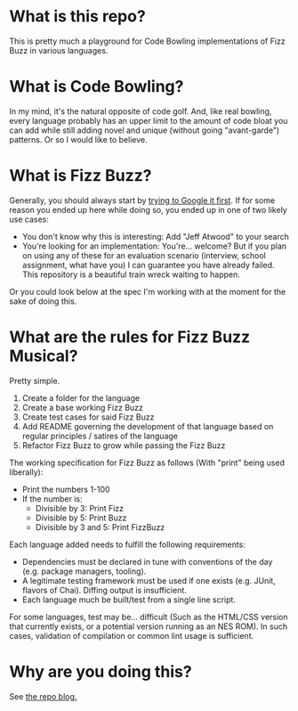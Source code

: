 What is this repo?
==================

This is pretty much a playground for Code Bowling implementations of Fizz Buzz in various languages.


What is Code Bowling?
=====================

In my mind, it's the natural opposite of code golf.  And, like real bowling, every language probably has an
upper limit to the amount of code bloat you can add while still adding novel and unique (without going 
"avant-garde") patterns.  Or so I would like to believe.


What is Fizz Buzz?
==================

Generally, you should always start by [trying to Google it first](http://lmgtfy.com/?q=What+is+Fizz+Buzz%3F).
If for some reason you ended up here while doing so, you ended up in one of two likely use cases:
  
  * You don't know why this is interesting: Add "Jeff Atwood" to your search
  * You're looking for an implementation: You're... welcome?  But if you plan on using any of these for 
    an evaluation scenario (interview, school assignment, what have you) I can guarantee you have already
    failed.  This repository is a beautiful train wreck waiting to happen.

Or you could look below at the spec I'm working with at the moment for the sake of doing this.


What are the rules for Fizz Buzz Musical?
=========================================

Pretty simple.

  1. Create a folder for the language
  2. Create a base working Fizz Buzz
  3. Create test cases for said Fizz Buzz
  4. Add README governing the development of that language based on regular principles / satires of the language
  5. Refactor Fizz Buzz to grow while passing the Fizz Buzz


The working specification for Fizz Buzz as follows (With "print" being used liberally):

  * Print the numbers 1-100
  * If the number is:
    * Divisible by 3: Print Fizz
    * Divisible by 5: Print Buzz
    * Divisible by 3 and 5: Print FizzBuzz

Each language added needs to fulfill the following requirements:

  * Dependencies must be declared in tune with conventions of the day (e.g. package managers, tooling).
  * A legitimate testing framework must be used if one exists (e.g. JUnit, flavors of Chai).  Diffing output is insufficient.
  * Each language much be built/test from a single line script.
  
For some languages, test may be... difficult (Such as the HTML/CSS version that currently exists, or a potential version running as an NES ROM).  In such cases, validation of compilation or common lint
usage is sufficient.


Why are you doing this?
=======================

See [the repo blog.](http://adyates.github.io/blog/repo/fizzbuzz/2015/06/01/why-fizzbuzz-the-musical.html)

